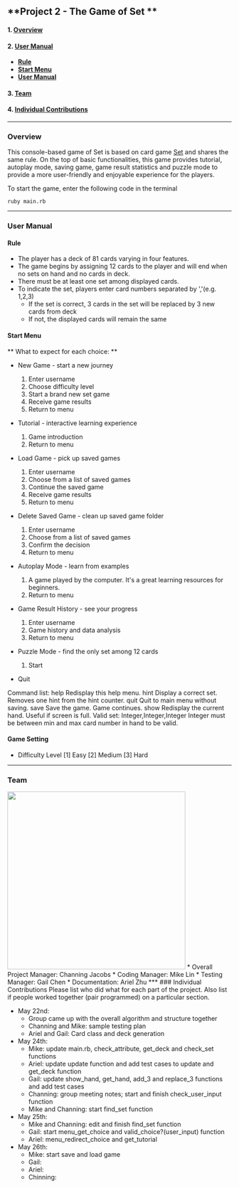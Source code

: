 ## **Project 2 - The Game of Set **
#### 1. [Overview](#overview)
#### 2. [User Manual](#user-manual)
   * **[Rule](#rule)**
   * **[Start Menu](#start-menu)**
   * **[User Manual](#user-manual)**

#### 3. [Team](#team)
#### 4. [Individual Contributions](#individual-contributions)

***

### Overview
This console-based game of Set is based on card game [Set](https://en.wikipedia.org/wiki/Set_%28game%29) and shares the same rule. On the top of basic functionalities, this game provides tutorial, autoplay mode, saving game, game result statistics and puzzle mode to provide a more user-friendly and enjoyable experience for the players.

To start the game, enter the following code in the terminal

```
ruby main.rb
```
***
### User Manual
#### Rule
* The player has a deck of 81 cards varying in four features.
* The game begins by assigning 12 cards to the player and will end when no sets on hand and no cards in deck.
* There must be at least one set among displayed cards.
* To indicate the set, players enter card numbers separated by ','(e.g. 1,2,3)
  * If the set is correct, 3 cards in the set will be replaced by 3 new cards from deck
  * If not, the displayed cards will remain the same

#### Start Menu
** What to expect for each choice: **
* New Game - start a new journey
  1. Enter username
  2. Choose difficulty level
  3. Start a brand new set game
  4. Receive game results
  5. Return to menu

* Tutorial - interactive learning experience
  1. Game introduction
  2. Return to menu

* Load Game - pick up saved games
  1. Enter username
  2. Choose from a list of saved games
  3. Continue the saved game
  4. Receive game results
  5. Return to menu

* Delete Saved Game - clean up saved game folder
  1. Enter username
  2. Choose from a list of saved games
  3. Confirm the decision
  4. Return to menu

* Autoplay Mode - learn from examples
  1. A game played by the computer. It's a great learning resources for beginners.
  2. Return to menu

* Game Result History - see your progress
  1. Enter username
  2. Game history and data analysis
  3. Return to menu

* Puzzle Mode - find the only set among 12 cards
  1. Start 

* Quit


Command list:
	help	Redisplay this help menu.
	hint	Display a correct set. Removes one hint from the hint counter.
	quit	Quit to main menu without saving.
	save	Save the game. Game continues.
	show	Redisplay the current hand. Useful if screen is full.
Valid set:
	Integer,Integer,Integer
	Integer must be between min and max card number in hand to be valid.

#### Game Setting
* Difficulty Level
[1] Easy
[2] Medium
[3] Hard

***
### Team
<img src="https://raw.githubusercontent.com/cse3901-osu-2018su/MAGiC-Project-2-Ruby-Game-of-Set/ariel_dev/magic.png?token=AVn9GV61Zs0E_28kxcSKBh9xgh9hrJH7ks5bF1mswA%3D%3D" width="400">
* Overall Project Manager: Channing Jacobs
* Coding Manager: Mike Lin
* Testing Manager: Gail Chen
* Documentation: Ariel Zhu
***
### Individual Contributions
Please list who did what for each part of the project.
Also list if people worked together (pair programmed) on a particular section.

* May 22nd:
  * Group came up with the overall algorithm and structure together
  * Channing and Mike: sample testing plan
  * Ariel and Gail: Card class and deck generation
* May 24th:
  * Mike: update main.rb, check_attribute, get_deck and check_set functions
  * Ariel: update update function and add test cases to update and get_deck function
  * Gail: update show_hand, get_hand, add_3 and replace_3 functions and add test cases
  * Channing: group meeting notes; start and finish check_user_input function
  * Mike and Channing: start find_set function
* May 25th:
  * Mike and Channing: edit and finish find_set function
  * Gail: start menu_get_choice and valid_choice?(user_input) function
  * Ariel: menu_redirect_choice and get_tutorial
* May 26th:
  * Mike: start save and load game
  * Gail:
  * Ariel:
  * Chinning:
